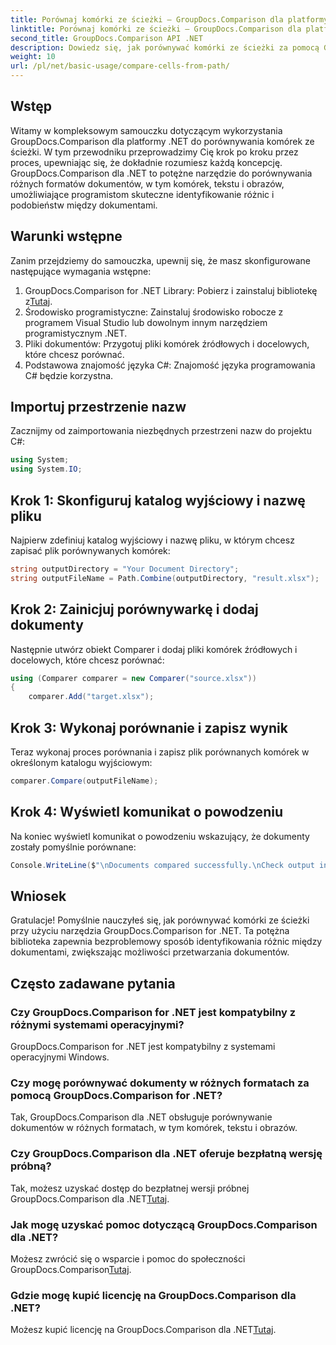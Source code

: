 ```yaml
---
title: Porównaj komórki ze ścieżki — GroupDocs.Comparison dla platformy .NET
linktitle: Porównaj komórki ze ścieżki — GroupDocs.Comparison dla platformy .NET
second_title: GroupDocs.Comparison API .NET
description: Dowiedz się, jak porównywać komórki ze ścieżki za pomocą GroupDocs.Comparison dla platformy .NET. Skutecznie identyfikuj różnice między dokumentami.
weight: 10
url: /pl/net/basic-usage/compare-cells-from-path/
---
```

## Wstęp
Witamy w kompleksowym samouczku dotyczącym wykorzystania GroupDocs.Comparison dla platformy .NET do porównywania komórek ze ścieżki. W tym przewodniku przeprowadzimy Cię krok po kroku przez proces, upewniając się, że dokładnie rozumiesz każdą koncepcję. GroupDocs.Comparison dla .NET to potężne narzędzie do porównywania różnych formatów dokumentów, w tym komórek, tekstu i obrazów, umożliwiające programistom skuteczne identyfikowanie różnic i podobieństw między dokumentami.
## Warunki wstępne
Zanim przejdziemy do samouczka, upewnij się, że masz skonfigurowane następujące wymagania wstępne:
1. GroupDocs.Comparison for .NET Library: Pobierz i zainstaluj bibliotekę z[Tutaj](https://releases.groupdocs.com/comparison/net/).
2. Środowisko programistyczne: Zainstaluj środowisko robocze z programem Visual Studio lub dowolnym innym narzędziem programistycznym .NET.
3. Pliki dokumentów: Przygotuj pliki komórek źródłowych i docelowych, które chcesz porównać.
4. Podstawowa znajomość języka C#: Znajomość języka programowania C# będzie korzystna.

## Importuj przestrzenie nazw
Zacznijmy od zaimportowania niezbędnych przestrzeni nazw do projektu C#:
```csharp
using System;
using System.IO;
```
## Krok 1: Skonfiguruj katalog wyjściowy i nazwę pliku
Najpierw zdefiniuj katalog wyjściowy i nazwę pliku, w którym chcesz zapisać plik porównywanych komórek:
```csharp
string outputDirectory = "Your Document Directory";
string outputFileName = Path.Combine(outputDirectory, "result.xlsx");
```
## Krok 2: Zainicjuj porównywarkę i dodaj dokumenty
Następnie utwórz obiekt Comparer i dodaj pliki komórek źródłowych i docelowych, które chcesz porównać:
```csharp
using (Comparer comparer = new Comparer("source.xlsx"))
{
    comparer.Add("target.xlsx");
```
## Krok 3: Wykonaj porównanie i zapisz wynik
Teraz wykonaj proces porównania i zapisz plik porównanych komórek w określonym katalogu wyjściowym:
```csharp
comparer.Compare(outputFileName);
```
## Krok 4: Wyświetl komunikat o powodzeniu
Na koniec wyświetl komunikat o powodzeniu wskazujący, że dokumenty zostały pomyślnie porównane:
```csharp
Console.WriteLine($"\nDocuments compared successfully.\nCheck output in {outputDirectory}.");
```

## Wniosek
Gratulacje! Pomyślnie nauczyłeś się, jak porównywać komórki ze ścieżki przy użyciu narzędzia GroupDocs.Comparison for .NET. Ta potężna biblioteka zapewnia bezproblemowy sposób identyfikowania różnic między dokumentami, zwiększając możliwości przetwarzania dokumentów.
## Często zadawane pytania
### Czy GroupDocs.Comparison for .NET jest kompatybilny z różnymi systemami operacyjnymi?
GroupDocs.Comparison for .NET jest kompatybilny z systemami operacyjnymi Windows.
### Czy mogę porównywać dokumenty w różnych formatach za pomocą GroupDocs.Comparison for .NET?
Tak, GroupDocs.Comparison dla .NET obsługuje porównywanie dokumentów w różnych formatach, w tym komórek, tekstu i obrazów.
### Czy GroupDocs.Comparison dla .NET oferuje bezpłatną wersję próbną?
 Tak, możesz uzyskać dostęp do bezpłatnej wersji próbnej GroupDocs.Comparison dla .NET[Tutaj](https://releases.groupdocs.com/).
### Jak mogę uzyskać pomoc dotyczącą GroupDocs.Comparison dla .NET?
Możesz zwrócić się o wsparcie i pomoc do społeczności GroupDocs.Comparison[Tutaj](https://forum.groupdocs.com/c/comparison/12).
### Gdzie mogę kupić licencję na GroupDocs.Comparison dla .NET?
 Możesz kupić licencję na GroupDocs.Comparison dla .NET[Tutaj](https://purchase.groupdocs.com/buy).